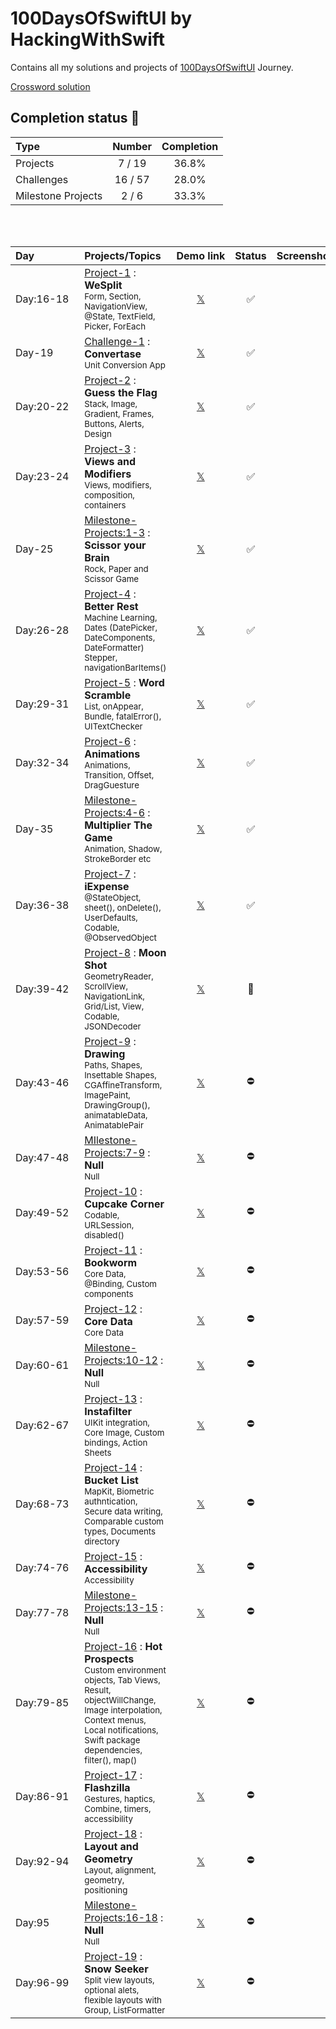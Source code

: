 # 100DaysOfSwiftUI by HackingWithSwift

Contains all my solutions and projects of [100DaysOfSwiftUI](https://www.hackingwithswift.com/100/swiftui) Journey.

[Crossword solution](/15-wordsearch.pdf)

## Completion status 🔸

| Type               |  Number  | Completion |
|:-------------------|:--------:|:----------:|
| Projects           |  7 / 19  |   36.8%    |
| Challenges         | 16 / 57  |   28.0%    |
| Milestone Projects |  2 / 6   |   33.3%    |

<br>
<br>


| Day&emsp;&emsp;&emsp;&emsp; | Projects/Topics                                                                                                                                                                                                            |                       Demo&nbsp;link                        | Status | Screenshots |
|:----------------------------|:---------------------------------------------------------------------------------------------------------------------------------------------------------------------------------------------------------------------------|:-----------------------------------------------------------:|:------:|:-----------:|
| Day:16-18                   | [Project-1](/P01-WeSplit-D16) : **WeSplit** <br/><sub> Form, Section, NavigationView, @State, TextField, Picker, ForEach                                                                                                   | [𝕏](https://x.com/asdsydd/status/1722579102727823693?s=20) |   ✅    |             |
| Day-19                      | [Challenge-1](/C01-Convertase-D19) : **Convertase** <br><sub> Unit Conversion App </sub>                                                                                                                                   | [𝕏](https://x.com/asdsydd/status/1724490399442723103?s=20) |   ✅    |             |
| Day:20-22                   | [Project-2](/P02-GuessTheFlag-D20) : **Guess the Flag** <br><sub> Stack, Image, Gradient, Frames, Buttons, Alerts, Design </sub>                                                                                           | [𝕏](https://x.com/asdsydd/status/1724876595079655644?s=20) |   ✅    |             |
| Day:23-24                   | [Project-3](/P03-ViewsAndModifiers-D23) : **Views and Modifiers** <br><sub> Views, modifiers, composition, containers </sub>                                                                                               | [𝕏](https://x.com/asdsydd/status/1729543041076388190?s=20) |   ✅    |             |
| Day-25                      | [Milestone-Projects:1-3](/C02-ScissorYourBrain-D25) : **Scissor your Brain** <br><sub> Rock, Paper and Scissor Game </sub>                                                                                                 | [𝕏](https://x.com/asdsydd/status/1729544201988145336?s=20) |   ✅    |             |
| Day:26-28                   | [Project-4](/P04-BetterRest-D26) : **Better Rest** <br><sub> Machine Learning, Dates (DatePicker, DateComponents, DateFormatter) Stepper, navigationBarItems() </sub>                                                      | [𝕏](https://x.com/asdsydd/status/1733856119381274695?s=20) |   ✅    |             |
| Day:29-31                   | [Project-5](/P05-WordScramble-D29) : **Word Scramble** <br><sub> List, onAppear, Bundle, fatalError(), UITextChecker </sub>                                                                                                | [𝕏](https://x.com/asdsydd/status/1733857571965211005?s=20) |   ✅    |             |
| Day:32-34                   | [Project-6](/P06-Animations-D32) : **Animations** <br><sub> Animations, Transition, Offset, DragGuesture </sub>                                                                                                            | [𝕏](https://x.com/asdsydd/status/1736456276211794368?s=20) |   ✅    |             |
| Day-35                      | [Milestone-Projects:4-6](/C03-MultiplierTheGame-D35) : **Multiplier The Game** <br><sub> Animation, Shadow, StrokeBorder etc </sub>                                                                                        | [𝕏](https://x.com/asdsydd/status/1742245960800182791?s=20) |   ✅    |             |
| Day:36-38                   | [Project-7](/P07-iExpense-D36) : **iExpense** <br><sub> @StateObject, sheet(), onDelete(), UserDefaults, Codable, @ObservedObject </sub>                                                                                   | [𝕏](https://x.com/asdsydd/status/1742246568496111657?s=20) |   ✅    |             |
| Day:39-42                   | [Project-8](/P08-MoonShot-D39) : **Moon Shot** <br><sub> GeometryReader, ScrollView, NavigationLink, Grid/List, View, Codable, JSONDecoder </sub>                                                                          |                           [𝕏]()                            |   🔶    |             |
| Day:43-46                   | [Project-9](/P09-Drawing-D43) : **Drawing** <br><sub> Paths, Shapes, Insettable Shapes, CGAffineTransform, ImagePaint, DrawingGroup(), animatableData, AnimatablePair </sub>                                               |                           [𝕏]()                            |   ⛔️    |             |
| Day:47-48                   | [MIlestone-Projects:7-9](/) : **Null** <br><sub> Null </sub>                                                                                                                                                               |                           [𝕏]()                            |   ⛔️    |             |
| Day:49-52                   | [Project-10](/) : **Cupcake Corner** <br><sub> Codable, URLSession, disabled() </sub>                                                                                                                                      |                           [𝕏]()                            |   ⛔️    |             |
| Day:53-56                   | [Project-11](/) : **Bookworm** <br><sub> Core Data, @Binding, Custom components </sub>                                                                                                                                     |                           [𝕏]()                            |   ⛔️    |             |
| Day:57-59                   | [Project-12](/) : **Core Data** <br><sub> Core Data </sub>                                                                                                                                                                 |                           [𝕏]()                            |   ⛔️    |             |
| Day:60-61                   | [Milestone-Projects:10-12](/) : **Null** <br><sub> Null </sub>                                                                                                                                                             |                           [𝕏]()                            |   ⛔️    |             |
| Day:62-67                   | [Project-13](/) : **Instafilter** <br><sub> UIKit integration, Core Image, Custom bindings, Action Sheets </sub>                                                                                                           |                           [𝕏]()                            |   ⛔️    |             |
| Day:68-73                   | [Project-14](/) : **Bucket List** <br><sub> MapKit, Biometric authntication, Secure data writing, Comparable custom types, Documents directory </sub>                                                                      |                           [𝕏]()                            |   ⛔️    |             |
| Day:74-76                   | [Project-15](/) : **Accessibility** <br><sub> Accessibility </sub>                                                                                                                                                         |                           [𝕏]()                            |   ⛔️    |             |
| Day:77-78                   | [Milestone-Projects:13-15](/) : **Null** <br><sub> Null </sub>                                                                                                                                                             |                           [𝕏]()                            |   ⛔️    |             |
| Day:79-85                   | [Project-16](/) : **Hot Prospects** <br><sub> Custom environment objects, Tab Views, Result, objectWillChange, Image interpolation, Context menus, Local notifications, Swift package dependencies, filter(), map() </sub> |                           [𝕏]()                            |   ⛔️    |             |
| Day:86-91                   | [Project-17](/) : **Flashzilla** <br><sub> Gestures, haptics, Combine, timers, accessibility </sub>                                                                                                                        |                           [𝕏]()                            |   ⛔️    |             |
| Day:92-94                   | [Project-18](/) : **Layout and Geometry** <br><sub> Layout, alignment, geometry, positioning </sub>                                                                                                                        |                           [𝕏]()                            |   ⛔️    |             |
| Day:95                      | [Milestone-Projects:16-18](/) : **Null** <br><sub> Null </sub>                                                                                                                                                             |                           [𝕏]()                            |   ⛔️    |             |
| Day:96-99                   | [Project-19](/) : **Snow Seeker** <br><sub> Split view layouts, optional alets, flexible layouts with Group, ListFormatter </sub>                                                                                          |                           [𝕏]()                            |   ⛔️    |             |
